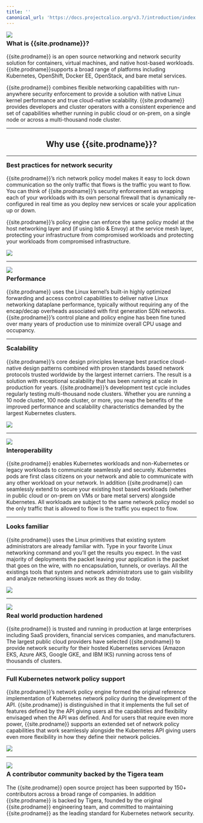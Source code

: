 ```yaml
---
title: ''
canonical_url: 'https://docs.projectcalico.org/v3.7/introduction/index'
---
```


<div class="row">
  <div class="col-md-6">
    <img style="max-width: 330px" class="img-responsive" src="/images/felix_icon.png">
  </div>
  <div class="col-md-6">
    <h3 style="margin-top: 5px">What is {{site.prodname}}?</h3>
    <p>{{site.prodname}} is an open source networking and network security solution for containers, virtual machines, and native host-based workloads. {{site.prodname}}supports a broad range of platforms including Kubernetes, OpenShift, Docker EE, OpenStack, and bare metal services.</p>
    <p>{{site.prodname}} combines flexible networking capabilities with run-anywhere security enforcement to provide a solution with native Linux kernel performance and true cloud-native scalability. {{site.prodname}} provides developers and cluster operators with a consistent experience and set of capabilities whether running in public cloud or on-prem, on a single node or across a multi-thousand node cluster.</p>
  </div>
</div>

<hr/>

<div style="text-align: center">
  <h2>Why use {{site.prodname}}?</h2>
</div>

<hr/>

<div class="row">
  <div class="col-md-6">
    <h3 style="margin-top: 5px">Best practices for network security</h3>
    <p>{{site.prodname}}’s rich network policy model makes it easy to lock down communication so the only traffic that flows is the traffic you want to flow. You can think of {{site.prodname}}’s security enforcement as wrapping each of your workloads with its own personal firewall that is dynamically re-configured in real time as you deploy new services or scale your application up or down.</p>
    <p>{{site.prodname}}’s policy engine can enforce the same policy model at the host networking layer and (if using Istio & Envoy) at the service mesh layer, protecting your infrastructure from compromised workloads and protecting your workloads from compromised infrastructure.</p>
  </div>
  <div class="col-md-6">
    <img class="img-responsive" src="/images/intro/best-practices.png">
  </div>
</div>

<hr/>

<div class="row">
  <div class="col-md-6">
    <img class="img-responsive" src="/images/intro/performance.png">
  </div>
  <div class="col-md-6">
    <h3 style="margin-top: 5px">Performance</h3>
    <p>{{site.prodname}} uses the Linux kernel’s built-in highly optimized forwarding and access control capabilities to deliver native Linux networking dataplane performance, typically without requiring any of the encap/decap overheads associated with first generation SDN networks. {{site.prodname}}’s control plane and policy engine has been fine tuned over many years of production use to minimize overall CPU usage and occupancy.</p>
  </div>
</div>

<hr/>

<div class="row">
  <div class="col-md-6">
    <h3 style="margin-top: 5px">Scalability</h3>
    <p>{{site.prodname}}’s core design principles leverage best practice cloud-native design patterns combined with proven standards based network protocols trusted worldwide by the largest internet carriers. The result is a solution with exceptional scalability that has been running at scale in production for years. {{site.prodname}}’s development test cycle includes regularly testing multi-thousand node clusters.  Whether you are running a 10 node cluster, 100 node cluster, or more, you reap the benefits of the improved performance and scalability characteristics demanded by the largest Kubernetes clusters.</p>
  </div>
  <div class="col-md-6">
    <img class="img-responsive" src="/images/intro/scale.png">
  </div>
</div>

<hr/>

<div class="row">
  <div class="col-md-6">
    <img class="img-responsive" src="/images/intro/interoperability.png">
  </div>
  <div class="col-md-6">
    <h3 style="margin-top: 5px">Interoperability</h3>
    <p>{{site.prodname}} enables Kubernetes workloads and non-Kubernetes or legacy workloads to communicate seamlessly and securely.  Kubernetes pods are first class citizens on your network and able to communicate with any other workload on your network.  In addition {{site.prodname}} can seamlessly extend to secure your existing host based workloads (whether in public cloud or on-prem on VMs or bare metal servers) alongside Kubernetes.  All workloads are subject to the same network policy model so the only traffic that is allowed to flow is the traffic you expect to flow.</p>
  </div>
</div>

<hr/>

<div class="row">
  <div class="col-md-6">
    <h3 style="margin-top: 5px">Looks familiar</h3>
    <p>{{site.prodname}} uses the Linux primitives that existing system administrators are already familiar with. Type in your favorite Linux networking command and you’ll get the results you expect.  In the vast majority of deployments the packet leaving your application is the packet that goes on the wire, with no encapsulation, tunnels, or overlays.  All the existings tools that system and network administrators use to gain visibility and analyze networking issues work as they do today.</p>
  </div>
  <div class="col-md-6">
    <img class="img-responsive" src="/images/intro/looks-familiar.png">
  </div>
</div>

<hr/>

<div class="row">
  <div class="col-md-6">
    <img class="img-responsive" src="/images/intro/deployed.png">
  </div>
  <div class="col-md-6">
    <h3 style="margin-top: 5px">Real world production hardened</h3>
    <p>{{site.prodname}} is trusted and running in production at large enterprises including SaaS providers, financial services companies, and manufacturers.  The largest public cloud providers have selected {{site.prodname}} to provide network security for their hosted Kubernetes services (Amazon EKS, Azure AKS, Google GKE, and IBM IKS) running across tens of thousands of clusters.</p>
  </div>
</div>

<hr/>

<div class="row">
  <div class="col-md-6">
    <h3 style="margin-top: 5px">Full Kubernetes network policy support</h3>
    <p>{{site.prodname}}’s network policy engine formed the original reference implementation of Kubernetes network policy during the development of the API. {{site.prodname}} is distinguished in that it implements the full set of features defined by the API giving users all the capabilities and flexibility envisaged when the API was defined. And for users that require even more power, {{site.prodname}} supports an extended set of network policy capabilities that work seamlessly alongside the Kubernetes API giving users even more flexibility in how they define their network policies.</p>
  </div>
  <div class="col-md-6">
    <img class="img-responsive" src="/images/intro/policy.png">
  </div>
</div>

<hr/>

<div class="row">
  <div class="col-md-6">
    <img class="img-responsive" src="/images/intro/tigera.png">
  </div>
  <div class="col-md-6">
    <h3 style="margin-top: 5px">A contributor community backed by the Tigera team</h3>
    <p>The {{site.prodname}} open source project has been supported by 150+ contributors across a broad range of companies.  In addition {{site.prodname}} is backed by Tigera, founded by the original {{site.prodname}} engineering team, and committed to maintaining {{site.prodname}} as the leading standard for Kubernetes network security.</p>
  </div>
</div>
